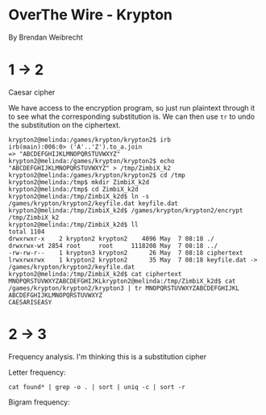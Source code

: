 # OverThe Wire - Krypton

By Brendan Weibrecht

# 1 -> 2

Caesar cipher

We have access to the encryption program, so just run plaintext through it to see what the corresponding substitution is. We can then use `tr` to undo the substitution on the ciphertext.

    krypton2@melinda:/games/krypton/krypton2$ irb
    irb(main):006:0> ('A'..'Z').to_a.join
    => "ABCDEFGHIJKLMNOPQRSTUVWXYZ"
    krypton2@melinda:/games/krypton/krypton2$ echo "ABCDEFGHIJKLMNOPQRSTUVWXYZ" > /tmp/ZimbiX_k2
    krypton2@melinda:/games/krypton/krypton2$ cd /tmp
    krypton2@melinda:/tmp$ mkdir ZimbiX_k2d
    krypton2@melinda:/tmp$ cd ZimbiX_k2d
    krypton2@melinda:/tmp/ZimbiX_k2d$ ln -s /games/krypton/krypton2/keyfile.dat keyfile.dat
    krypton2@melinda:/tmp/ZimbiX_k2d$ /games/krypton/krypton2/encrypt /tmp/ZimbiX_k2
    krypton2@melinda:/tmp/ZimbiX_k2d$ ll
    total 1104
    drwxrwxr-x    2 krypton2 krypton2    4096 May  7 08:18 ./
    drwxrwx-wt 2854 root     root     1118208 May  7 08:18 ../
    -rw-rw-r--    1 krypton3 krypton2      26 May  7 08:18 ciphertext
    lrwxrwxrwx    1 krypton2 krypton2      35 May  7 08:18 keyfile.dat -> /games/krypton/krypton2/keyfile.dat
    krypton2@melinda:/tmp/ZimbiX_k2d$ cat ciphertext
    MNOPQRSTUVWXYZABCDEFGHIJKLkrypton2@melinda:/tmp/ZimbiX_k2d$ cat /games/krypton/krypton2/krypton3 | tr MNOPQRSTUVWXYZABCDEFGHIJKL ABCDEFGHIJKLMNOPQRSTUVWXYZ
    CAESARISEASY

# 2 -> 3

Frequency analysis. I'm thinking this is a substitution cipher

Letter frequency:

    cat found* | grep -o . | sort | uniq -c | sort -r

Bigram frequency:

